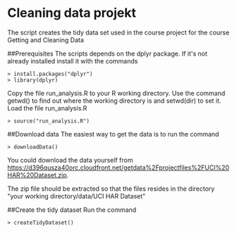 # Cleaning data projekt
The script creates the tidy data set used in the course project for the course Getting and Cleaning Data

##Prerequisites
The scripts depends on the dplyr package. If it's not already installed install it with the commands
```
> install.packages("dplyr")
> library(dplyr)
```
Copy the file run_analysis.R to your R working directory. Use the command getwd() to find out where the working directory is
and setwd(dir) to set it. Load the file run_analysis.R
```
> source("run_analysis.R")
```

##Download data
The easiest way to get the data is to run the command
```
> downloadData()
```

You could download the data yourself from https://d396qusza40orc.cloudfront.net/getdata%2Fprojectfiles%2FUCI%20HAR%20Dataset.zip.

The zip file should be extracted so that the files resides in the directory "your working directory/data/UCI HAR Dataset"

##Create the tidy dataset
Run the command 
```
> createTidyDataset()
```

